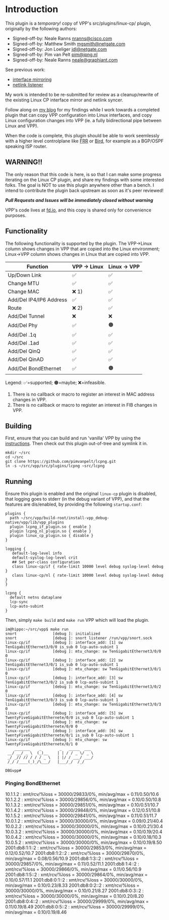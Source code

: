 # Introduction

This plugin is a *temporary!* copy of VPP's src/plugins/linux-cp/ plugin,
originally by the following authors:
*   Signed-off-by: Neale Ranns <nranns@cisco.com>
*   Signed-off-by: Matthew Smith <mgsmith@netgate.com>
*   Signed-off-by: Jon Loeliger <jdl@netgate.com>
*   Signed-off-by: Pim van Pelt <pim@ipng.nl>
*   Signed-off-by: Neale Ranns <neale@graphiant.com>

See previous work:
*   [interface mirroring](https://gerrit.fd.io/r/c/vpp/+/30759)
*   [netlink listener](https://gerrit.fd.io/r/c/vpp/+/31122)

My work is intended to be re-submitted for review as a cleanup/rewrite of the
existing Linux CP interface mirror and netlink syncer. 

Follow along on [my blog](https://ipng.ch/s/articles/) for my findings while
I work towards a completed plugin that can copy VPP configuration into Linux
interfaces, and copy Linux configuration changes into VPP (ie. a fully
bidirectional pipe between Linux and VPP).

When the code is complete, this plugin should be able to work seemlessly with
a higher level controlplane like [FRR](https://frrouting.org/) or
[Bird](https://bird.network.cz/), for example as a BGP/OSPF speaking ISP router.

## WARNING!!

The only reason that this code is here, is so that I can make some progress
iterating on the Linux CP plugin, and share my findings with some interested
folks. The goal is NOT to use this plugin anywhere other than a bench. I
intend to contribute the plugin back upstream as soon as it's peer reviewed!

***Pull Requests and Issues will be immediately closed without warning***

VPP's code lives at [fd.io](https://gerrit.fd.io/r/c/vpp), and this copy is
shared only for convenience purposes.

## Functionality

The following functionality is supported by the plugin. The VPP->Linux column
shows changes in VPP that are copied into the Linux environment; Linux->VPP
column shows changes in LInux that are copied into VPP.

| Function       | VPP -> Linux  | Linux -> VPP |
| -------------- | ------------- | -------------|
| Up/Down Link   | ✅            | ✅            |
| Change MTU     | ✅            | ✅            |
| Change MAC     | ❌ 1)         | ✅            |
| Add/Del IP4/IP6 Address  | ✅  | ✅            | 
| Route          | ❌ 2)         | ✅            |
| Add/Del Tunnel | ❌            | ❌            |
| Add/Del Phy    | ✅            | 🟠            |
| Add/Del .1q    | ✅            | ✅            |
| Add/Del .1ad   | ✅            | ✅            |
| Add/Del QinQ   | ✅            | ✅            |
| Add/Del QinAD  | ✅            | ✅            |
| Add/Del BondEthernet  | ✅     | 🟠            |

Legend: ✅=supported; 🟠=maybe; ❌=infeasible.

1) There is no callback or macro to register an interest in MAC address changes in VPP.
2) There is no callback or macro to register an interest in FIB changes in VPP.

## Building

First, ensure that you can build and run 'vanilla' VPP by using the
[instructions](https://wiki.fd.io/view/VPP/Pulling,_Building,_Running,_Hacking_and_Pushing_VPP_Code).
Then check out this plugin out-of-tree and symlink it in.

```
mkdir ~/src
cd ~/src
git clone https://github.com/pimvanpelt/lcpng.git
ln -s ~/src/vpp/src/plugins/lcpng ~src/lcpng
```

## Running

Ensure this plugin is enabled and the original `linux-cp` plugin is disabled,
that logging goes to stderr (in the debug variant of VPP), and that the features
are dis/enabled, by providing the following `startup.conf`:
```
plugins {
  path ~/src/vpp/build-root/install-vpp_debug-native/vpp/lib/vpp_plugins
  plugin lcpng_if_plugin.so { enable }
  plugin lcpng_nl_plugin.so { enable }
  plugin linux_cp_plugin.so { disable }
}

logging {
   default-log-level info
   default-syslog-log-level crit
   ## Set per-class configuration
   class linux-cp/if { rate-limit 10000 level debug syslog-level debug }
   class linux-cp/nl { rate-limit 10000 level debug syslog-level debug }
}

lcpng {
  default netns dataplane
  lcp-sync
  lcp-auto-subint
}
```

Then, simply `make build` and `make run` VPP which will load the plugin.
```
im@hippo:~/src/vpp$ make run
snort                [debug ]: initialized
snort                [debug ]: snort listener /run/vpp/snort.sock
linux-cp/if          [debug ]: interface_add: [1] sw TenGigabitEthernet3/0/0 is_sub 0 lcp-auto-subint 1
linux-cp/if          [debug ]: mtu_change: sw TenGigabitEthernet3/0/0 0
linux-cp/if          [debug ]: interface_add: [2] sw TenGigabitEthernet3/0/1 is_sub 0 lcp-auto-subint 1
linux-cp/if          [debug ]: mtu_change: sw TenGigabitEthernet3/0/1 0
linux-cp/if          [debug ]: interface_add: [3] sw TenGigabitEthernet3/0/2 is_sub 0 lcp-auto-subint 1
linux-cp/if          [debug ]: mtu_change: sw TenGigabitEthernet3/0/2 0
linux-cp/if          [debug ]: interface_add: [4] sw TenGigabitEthernet3/0/3 is_sub 0 lcp-auto-subint 1
linux-cp/if          [debug ]: mtu_change: sw TenGigabitEthernet3/0/3 0
linux-cp/if          [debug ]: interface_add: [5] sw TwentyFiveGigabitEthernete/0/0 is_sub 0 lcp-auto-subint 1
linux-cp/if          [debug ]: mtu_change: sw TwentyFiveGigabitEthernete/0/0 0
linux-cp/if          [debug ]: interface_add: [6] sw TwentyFiveGigabitEthernete/0/1 is_sub 0 lcp-auto-subint 1
linux-cp/if          [debug ]: mtu_change: sw TwentyFiveGigabitEthernete/0/1 0
    _______    _        _   _____  ___ 
 __/ __/ _ \  (_)__    | | / / _ \/ _ \
 _/ _// // / / / _ \   | |/ / ___/ ___/
 /_/ /____(_)_/\___/   |___/_/  /_/    

DBGvpp# 
```


### Pinging BondEthernet

10.1.1.2        : xmt/rcv/%loss = 30000/29833/0%, min/avg/max = 0.11/0.50/10.6
10.1.2.2        : xmt/rcv/%loss = 30000/29856/0%, min/avg/max = 0.10/0.50/10.8
10.1.3.2        : xmt/rcv/%loss = 30000/29851/0%, min/avg/max = 0.10/0.51/10.7
10.1.4.2        : xmt/rcv/%loss = 30000/29848/0%, min/avg/max = 0.12/0.51/10.8
10.1.5.2        : xmt/rcv/%loss = 30000/29841/0%, min/avg/max = 0.11/0.51/11.7
10.0.1.2        : xmt/rcv/%loss = 30000/30000/0%, min/avg/max = 0.09/0.21/40.4
10.0.2.2        : xmt/rcv/%loss = 30000/30000/0%, min/avg/max = 0.10/0.21/30.4
10.0.3.2        : xmt/rcv/%loss = 30000/30000/0%, min/avg/max = 0.10/0.19/20.4
10.0.4.2        : xmt/rcv/%loss = 30000/30000/0%, min/avg/max = 0.10/0.18/10.3
10.0.5.2        : xmt/rcv/%loss = 30000/30000/0%, min/avg/max = 0.10/0.19/8.50
2001:db8:1:1::2 : xmt/rcv/%loss = 30000/29853/0%, min/avg/max = 0.12/0.52/10.7
2001:db8:1:2::2 : xmt/rcv/%loss = 30000/29870/0%, min/avg/max = 0.08/0.56/10.9
2001:db8:1:3::2 : xmt/rcv/%loss = 30000/29857/0%, min/avg/max = 0.11/0.52/11.1
2001:db8:1:4::2 : xmt/rcv/%loss = 30000/29866/0%, min/avg/max = 0.11/0.56/10.9
2001:db8:1:5::2 : xmt/rcv/%loss = 30000/29864/0%, min/avg/max = 0.10/0.57/11.1
2001:db8:0:1::2 : xmt/rcv/%loss = 30000/30000/0%, min/avg/max = 0.10/0.23/8.33
2001:db8:0:2::2 : xmt/rcv/%loss = 30000/30000/0%, min/avg/max = 0.10/0.21/8.27
2001:db8:0:3::2 : xmt/rcv/%loss = 30000/30000/0%, min/avg/max = 0.10/0.20/8.20
2001:db8:0:4::2 : xmt/rcv/%loss = 30000/29999/0%, min/avg/max = 0.11/0.19/8.49
2001:db8:0:5::2 : xmt/rcv/%loss = 30000/29999/0%, min/avg/max = 0.10/0.19/8.46

